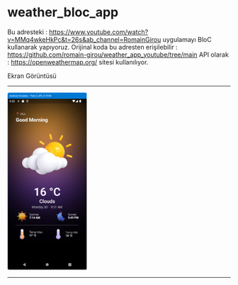 # weather_bloc_app

Bu adresteki : https://www.youtube.com/watch?v=MMq4wkeHkPc&t=26s&ab_channel=RomainGirou uygulamayı BloC kullanarak yapıyoruz.
Orijinal koda bu adresten erişilebilir : https://github.com/romain-girou/weather_app_youtube/tree/main
API olarak : https://openweathermap.org/ sitesi kullanılıyor.

Ekran Görüntüsü
<HR>
<img src="https://github.com/VedatBiner/flutter-codes/blob/master/weather_bloc_app/screen_shots/img-01.png" height="400em"/>
<HR>
